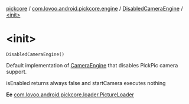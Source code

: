 [pickcore](../../index.md) / [com.lovoo.android.pickcore.engine](../index.md) / [DisabledCameraEngine](index.md) / [&lt;init&gt;](./-init-.md)

# &lt;init&gt;

`DisabledCameraEngine()`

Default implementation of [CameraEngine](../../com.lovoo.android.pickcore.contract/-camera-engine/index.md) that disables PickPic camera support.

isEnabled returns always false and
startCamera executes nothing

**Ee**
[com.lovoo.android.pickcore.loader.PictureLoader](../../com.lovoo.android.pickcore.loader/-picture-loader/index.md)

